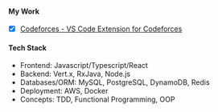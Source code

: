 #### **My Work**
 - [x] [Codeforces - VS Code Extension for Codeforces](https://github.com/KaustubhSathe/Codeforces)
<!--  - [ ] [Ludo game in lua](#) -->


<!-- #### To-do
 - [ ] [grpc-tester - VSCode/Intellij Extension for testing gRPC services]()
 - [ ] C# unity ludo game serverless backend
  - [ ] [vinsmoke.judge - Online judge written using AWS serverless](https://github.com/KaustubhSathe/vinsmoke-serverless)
 - [ ] [qna.app](https://github.com/KaustubhSathe/qna.app)
 - [ ] [realworld.io microservices backend written using Vert.x](https://github.com/KaustubhSathe/realworld-vertx-microservices)
 - [ ] [realworld.io microservices backend written using AWS Serverless]()
 - [ ] [realworld.io react-native mobile app](https://github.com/KaustubhSathe/realworld-RN)
 - [ ]  -->


#### **Tech Stack**
 - Frontend: Javascript/Typescript/React
 - Backend: Vert.x, RxJava, Node.js 
 - Databases/ORM: MySQL, PostgreSQL, DynamoDB, Redis
 - Deployment: AWS, Docker
 - Concepts: TDD, Functional Programming, OOP
